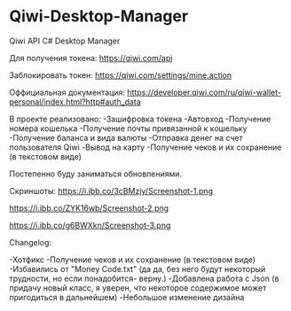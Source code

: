 # Qiwi-Desktop-Manager
Qiwi API C# Desktop Manager

Для получения токена:
https://qiwi.com/api

Заблокировать токен:
https://qiwi.com/settings/mine.action

Оффициальная документация:
https://developer.qiwi.com/ru/qiwi-wallet-personal/index.html?http#auth_data

В проекте реализовано: 
-Зашифровка токена
-Автовход
-Получение номера кошелька
-Получение почты привязанной к кошельку
-Получение баланса и вида валюты
-Отправка денег на счет пользователя Qiwi
-Вывод на карту
-Получение чеков и их сохранение (в текстовом виде)

Постепенно буду заниматься обновлениями.

Скриншоты:
https://i.ibb.co/3cBMzjy/Screenshot-1.png

https://i.ibb.co/ZYK16wb/Screenshot-2.png

https://i.ibb.co/g6BWXkn/Screenshot-3.png

Changelog:

-Хотфикс
-Получение чеков и их сохранение (в текстовом виде)
-Избавились от "Money Code.txt" (да да, без него будут некоторый трудности, но если понадобится- верну.)
-Добавлена работа с Json (в придачу новый класс, я уверен, что некоторое содержимое может пригодиться в дальнейшем)
-Небольшое изменение дизайна
